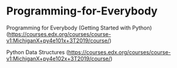 # Programming-for-Everybody

Programming for Everybody (Getting Started with Python)
(https://courses.edx.org/courses/course-v1:MichiganX+py4e101x+3T2019/course/)

Python Data Structures
(https://courses.edx.org/courses/course-v1:MichiganX+py4e102x+3T2019/course/)
